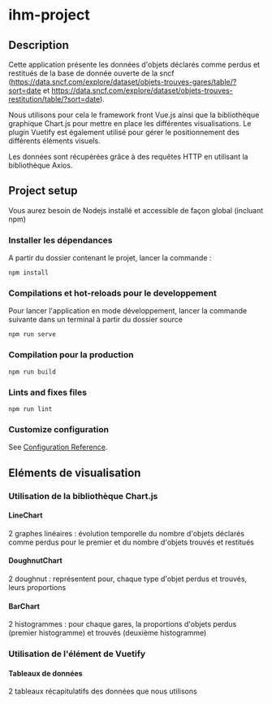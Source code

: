 # ihm-project

## Description

Cette application présente les données d'objets déclarés comme perdus et restitués de la base de donnée ouverte de la sncf (https://data.sncf.com/explore/dataset/objets-trouves-gares/table/?sort=date et https://data.sncf.com/explore/dataset/objets-trouves-restitution/table/?sort=date).

Nous utilisons pour cela le framework front Vue.js ainsi que la bibliothèque graphique Chart.js pour mettre en place les différentes visualisations. Le plugin Vuetify est également utilisé pour gérer le positionnement des différents éléments visuels.

Les données sont récupérées grâce à des requêtes HTTP en utilisant la bibliothèque Axios.

## Project setup
Vous aurez besoin de Nodejs installé et accessible de façon global (incluant npm)

### Installer les dépendances
A partir du dossier contenant le projet, lancer la commande :
```
npm install
```

### Compilations et hot-reloads pour le developpement

Pour lancer l'application en mode développement, lancer la commande suivante dans un terminal à partir du dossier source
```
npm run serve
```

### Compilation pour la production
```
npm run build
```

### Lints and fixes files
```
npm run lint
```

### Customize configuration
See [Configuration Reference](https://cli.vuejs.org/config/).

## Eléments de visualisation

### Utilisation de la bibliothèque Chart.js

#### LineChart 

2 graphes linéaires : évolution temporelle du nombre d'objets déclarés comme perdus pour le premier et du nombre d'objets trouvés et restitués 

#### DoughnutChart

2 doughnut : représentent pour, chaque type d'objet perdus et trouvés, leurs proportions

#### BarChart

2 histogrammes : pour chaque gares, la proportions d'objets perdus (premier histogramme) et trouvés (deuxième histogramme)

### Utilisation de l'élément <v-data-table> de Vuetify

#### Tableaux de données

2 tableaux récapitulatifs des données que nous utilisons
